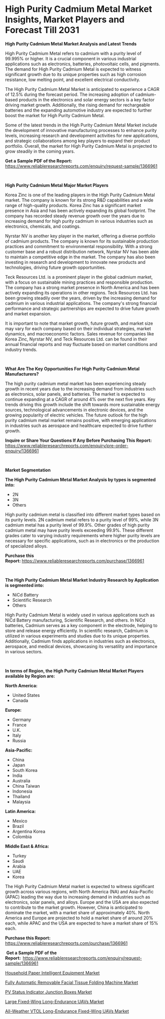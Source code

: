 <p><h1>High Purity Cadmium Metal Market Insights, Market Players and Forecast Till 2031</h1></p><p><strong>High Purity Cadmium Metal Market Analysis and Latest Trends</strong></p>
<p><p>High Purity Cadmium Metal refers to cadmium with a purity level of 99.995% or higher. It is a crucial component in various industrial applications such as electronics, batteries, photovoltaic cells, and pigments. The demand for High Purity Cadmium Metal is expected to witness significant growth due to its unique properties such as high corrosion resistance, low melting point, and excellent electrical conductivity.</p><p>The High Purity Cadmium Metal Market is anticipated to experience a CAGR of 12.5% during the forecast period. The increasing adoption of cadmium-based products in the electronics and solar energy sectors is a key factor driving market growth. Additionally, the rising demand for rechargeable batteries and the expanding automotive industry are expected to further boost the market for High Purity Cadmium Metal.</p><p>Some of the latest trends in the High Purity Cadmium Metal Market include the development of innovative manufacturing processes to enhance purity levels, increasing research and development activities for new applications, and strategic collaborations among key players to expand their product portfolio. Overall, the market for High Purity Cadmium Metal is projected to grow steadily in the coming years.</p></p>
<p><strong>Get a Sample PDF of the Report:&nbsp;</strong> <a href="https://www.reliableresearchreports.com/enquiry/request-sample/1366961">https://www.reliableresearchreports.com/enquiry/request-sample/1366961</a></p>
<p>&nbsp;</p>
<p><strong>High Purity Cadmium Metal Major Market Players</strong></p>
<p><p>Korea Zinc is one of the leading players in the High Purity Cadmium Metal market. The company is known for its strong R&D capabilities and a wide range of high-quality products. Korea Zinc has a significant market presence in Asia and has been actively expanding its global footprint. The company has recorded steady revenue growth over the years due to increasing demand for high purity cadmium in various industries such as electronics, chemicals, and coatings.</p><p>Nyrstar NV is another key player in the market, offering a diverse portfolio of cadmium products. The company is known for its sustainable production practices and commitment to environmental responsibility. With a strong customer base and a robust distribution network, Nyrstar NV has been able to maintain a competitive edge in the market. The company has also been investing in research and development to innovate new products and technologies, driving future growth opportunities.</p><p>Teck Resources Ltd. is a prominent player in the global cadmium market, with a focus on sustainable mining practices and responsible production. The company has a strong market presence in North America and has been actively expanding its operations in other regions. Teck Resources Ltd. has been growing steadily over the years, driven by the increasing demand for cadmium in various industrial applications. The company's strong financial performance and strategic partnerships are expected to drive future growth and market expansion.</p><p>It is important to note that market growth, future growth, and market size may vary for each company based on their individual strategies, market dynamics, and macroeconomic factors. Sales revenue for companies like Korea Zinc, Nyrstar NV, and Teck Resources Ltd. can be found in their annual financial reports and may fluctuate based on market conditions and industry trends.</p></p>
<p>&nbsp;</p>
<p><strong>What Are The Key Opportunities For High Purity Cadmium Metal Manufacturers?</strong></p>
<p><p>The high purity cadmium metal market has been experiencing steady growth in recent years due to the increasing demand from industries such as electronics, solar panels, and batteries. The market is expected to continue expanding at a CAGR of around 4% over the next five years. Key trends driving this growth include the shift towards more sustainable energy sources, technological advancements in electronic devices, and the growing popularity of electric vehicles. The future outlook for the high purity cadmium metal market remains positive, with emerging applications in industries such as aerospace and healthcare expected to drive further growth.</p></p>
<p><strong>Inquire or Share Your Questions If Any Before Purchasing This Report:</strong> <a href="https://www.reliableresearchreports.com/enquiry/pre-order-enquiry/1366961">https://www.reliableresearchreports.com/enquiry/pre-order-enquiry/1366961</a></p>
<p>&nbsp;</p>
<p><strong>Market Segmentation</strong></p>
<p><strong>The High Purity Cadmium Metal Market Analysis by types is segmented into:</strong></p>
<p><ul><li>2N</li><li>3N</li><li>Others</li></ul></p>
<p><p>High purity cadmium metal is classified into different market types based on its purity levels. 2N cadmium metal refers to a purity level of 99%, while 3N cadmium metal has a purity level of 99.9%. Other grades of high purity cadmium metal may have purity levels exceeding 99.9%. These different grades cater to varying industry requirements where higher purity levels are necessary for specific applications, such as in electronics or the production of specialized alloys.</p></p>
<p><strong>Purchase this Report:&nbsp;</strong><a href="https://www.reliableresearchreports.com/purchase/1366961">https://www.reliableresearchreports.com/purchase/1366961</a></p>
<p>&nbsp;</p>
<p><strong>The High Purity Cadmium Metal Market Industry Research by Application is segmented into:</strong></p>
<p><ul><li>NiCd Battery</li><li>Scientific Research</li><li>Others</li></ul></p>
<p><p>High Purity Cadmium Metal is widely used in various applications such as NiCd Battery manufacturing, Scientific Research, and others. In NiCd batteries, Cadmium serves as a key component in the electrode, helping to store and release energy efficiently. In scientific research, Cadmium is utilized in various experiments and studies due to its unique properties. Additionally, Cadmium finds applications in industries such as electronics, aerospace, and medical devices, showcasing its versatility and importance in various sectors.</p></p>
<p>&nbsp;</p>
<p><strong>In terms of Region, the High Purity Cadmium Metal Market Players available by Region are:</strong></p>
<p>
    <p> <strong> North America: </strong>
        <ul>
            <li>United States</li>
            <li>Canada</li>
        </ul>
        </p> 
    <p> <strong> Europe: </strong>
        <ul>
            <li>Germany</li>
            <li>France</li>
            <li>U.K.</li>
            <li>Italy</li>
            <li>Russia</li>
        </ul>
        </p> 
    <p> <strong> Asia-Pacific: </strong>
        <ul>
            <li>China</li>
            <li>Japan</li>
            <li>South Korea</li>
            <li>India</li>
            <li>Australia</li>
            <li>China Taiwan</li>
            <li>Indonesia</li>
            <li>Thailand</li>
            <li>Malaysia</li>
        </ul>
        </p> 
    <p> <strong> Latin America: </strong>
        <ul>
            <li>Mexico</li>
            <li>Brazil</li>
            <li>Argentina Korea</li>
            <li>Colombia</li>
        </ul>
        </p> 
    <p> <strong> Middle East & Africa: </strong>
        <ul>
            <li>Turkey</li>
            <li>Saudi</li>
            <li>Arabia</li>
            <li>UAE</li>
            <li>Korea</li>
        </ul>
    </p>
    </p>
<p><p>The High Purity Cadmium Metal market is expected to witness significant growth across various regions, with North America (NA) and Asia-Pacific (APAC) leading the way due to increasing demand in industries such as electronics, solar panels, and alloys. Europe and the USA are also expected to contribute to the market growth. However, China is anticipated to dominate the market, with a market share of approximately 40%. North America and Europe are projected to hold a market share of around 20% each, while APAC and the USA are expected to have a market share of 15% each.</p></p>
<p><strong>Purchase this Report: </strong><a href="https://www.reliableresearchreports.com/purchase/1366961">https://www.reliableresearchreports.com/purchase/1366961</a></p>
<p>&nbsp;<strong>Get a Sample PDF of the Report:&nbsp;&nbsp;</strong><a href="https://www.reliableresearchreports.com/enquiry/request-sample/1366961">https://www.reliableresearchreports.com/enquiry/request-sample/1366961</a></p>
<p><strong></strong></p>
<p><p><a href="https://medium.com/@benjaminchavez7555/analyzing-household-paper-intelligent-equipment-market-global-industry-perspective-and-forecast-9258159d506d">Household Paper Intelligent Equipment Market</a></p><p><a href="https://medium.com/@benjaminchavez7555/fully-automatic-removable-facial-tissue-folding-machine-market-comprehensive-assessment-by-type-cb364f6d8749">Fully Automatic Removable Facial Tissue Folding Machine Market</a></p><p><a href="https://medium.com/@benjaminchavez7555/pv-status-indicator-junction-boxes-market-insights-into-market-cagr-market-trends-and-growth-21f301b0f9cd">PV Status Indicator Junction Boxes Market</a></p><p><a href="https://medium.com/@benjaminchavez7555/large-fixed-wing-long-endurance-uavs-market-comprehensive-assessment-by-type-application-and-0d1b8bbc8c52">Large Fixed-Wing Long-Endurance UAVs Market</a></p><p><a href="https://medium.com/@benjaminchavez7555/all-weather-vtol-long-endurance-fixed-wing-uavs-market-research-report-its-history-and-forecast-3b63746276ab">All-Weather VTOL Long-Endurance Fixed-Wing UAVs Market</a></p></p>